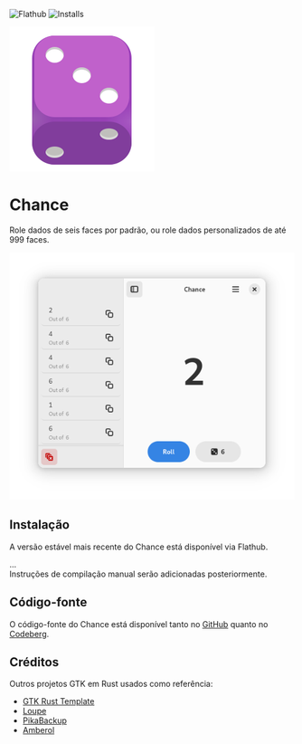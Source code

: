 ![Flathub](https://img.shields.io/flathub/v/dev.zelikos.rollit?style=for-the-badge)
![Installs](https://img.shields.io/flathub/downloads/dev.zelikos.rollit?style=for-the-badge)

![Icon](data/icons/hicolor/scalable/apps/dev.zelikos.rollit.svg)

# Chance

Role dados de seis faces por padrão, ou role dados personalizados de até 999 faces.

![Screenshot](data/screenshots/01_rollit_wide_1.png)

## Instalação

A versão estável mais recente do Chance está disponível via Flathub.

...  
Instruções de compilação manual serão adicionadas posteriormente.

## Código-fonte

O código-fonte do Chance está disponível tanto no [GitHub](https:/...kos/rannum) quanto no [Codeberg](https://codeberg.org/zelikos/chance).

## Créditos

Outros projetos GTK em Rust usados como referência:

- [GTK Rust Template](https://gitlab.gnome.org/World/Rust/gtk-rust-template)
- [Loupe](https://gitlab.gnome.org/Incubator/loupe)
- [PikaBackup](https://gitlab.gnome.org/World/pika-backup)
- [Amberol](https://gitlab.gnome.org/World/amberol)
